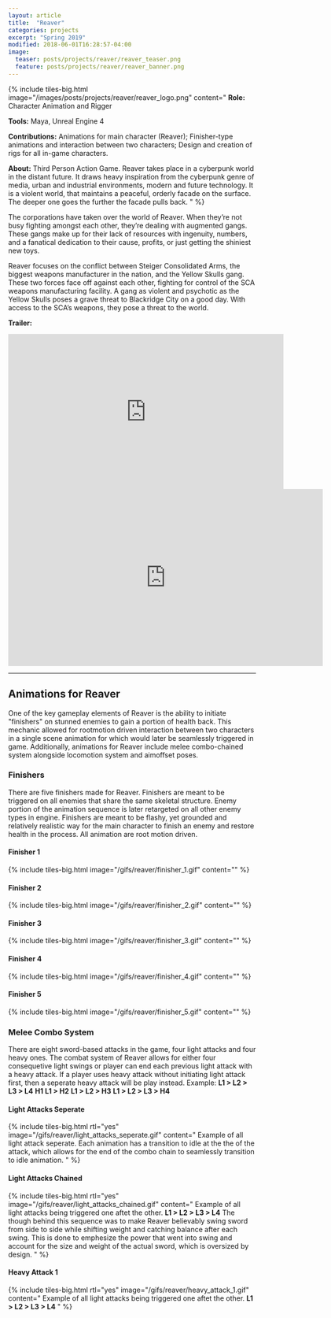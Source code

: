 ```yaml
---
layout: article
title:  "Reaver"
categories: projects
excerpt: "Spring 2019"
modified: 2018-06-01T16:28:57-04:00
image:
  teaser: posts/projects/reaver/reaver_teaser.png
  feature: posts/projects/reaver/reaver_banner.png
---
```


{% include tiles-big.html
    image="/images/posts/projects/reaver/reaver_logo.png"
    content="
**Role:** Character Animation and Rigger

**Tools:** Maya, Unreal Engine 4
             
**Contributions:** Animations for main character (Reaver); Finisher-type animations and interaction between two characters; Design and creation of rigs for all in-game characters.

**About:** Third Person Action Game. Reaver takes place in a cyberpunk world in the distant future. It draws heavy inspiration from the cyberpunk genre of media, urban and industrial environments, modern and future technology. It is a violent world, that maintains a peaceful, orderly facade on the surface. The deeper one goes the further the facade pulls back.
"
%}

The corporations have taken over the world of Reaver. When they’re not busy fighting amongst each other, they’re dealing with augmented gangs. These gangs make up for their lack of resources with ingenuity, numbers, and a fanatical dedication to their cause, profits, or just getting the shiniest new toys.

Reaver focuses on the conflict between Steiger Consolidated Arms, the biggest weapons manufacturer in the nation, and the Yellow Skulls gang. These two forces face off against each other, fighting for control of the SCA weapons manufacturing facility.
A gang as violent and psychotic as the Yellow Skulls poses a grave threat to Blackridge City on a good day. With access to the SCA’s weapons, they pose a threat to the world.

**Trailer:**

<iframe width="560" height="315" src="https://www.youtube.com/embed/j4RqDYoum2E" frameborder="0" allow="accelerometer; autoplay; encrypted-media; gyroscope; picture-in-picture" allowfullscreen></iframe>

<iframe src="https://player.vimeo.com/video/334234751" width="640" height="360" frameborder="0" allow="autoplay; fullscreen" allowfullscreen></iframe>

___


## Animations for Reaver

One of the key gameplay elements of Reaver is the ability to initiate "finishers" on stunned enemies to gain a portion of health back. This mechanic allowed for rootmotion driven interaction between two characters in a single scene animation for which would later be seamlessly triggered in game. Additionally, animations for Reaver include melee combo-chained system alongside locomotion system and aimoffset poses. 

### Finishers

There are five finishers made for Reaver. Finishers are meant to be triggered on all enemies that share the same skeletal structure. Enemy portion of the animation sequence is later retargeted on all other enemy types in engine.
Finishers are meant to be flashy, yet grounded and relatively realistic way for the main character to finish an enemy and restore health in the process. 
All animation are root motion driven.

#### Finisher 1
{% include tiles-big.html
    image="/gifs/reaver/finisher_1.gif"
    content=""
%}

#### Finisher 2
{% include tiles-big.html
    image="/gifs/reaver/finisher_2.gif"
    content=""
%}

#### Finisher 3
{% include tiles-big.html
    image="/gifs/reaver/finisher_3.gif"
    content=""
%}

#### Finisher 4
{% include tiles-big.html
    image="/gifs/reaver/finisher_4.gif"
    content=""
%}

#### Finisher 5
{% include tiles-big.html
    image="/gifs/reaver/finisher_5.gif"
    content=""
%}

### Melee Combo System

There are eight sword-based attacks in the game, four light attacks and four heavy ones. The combat system of Reaver allows for either four consequetive light swings or player can end each previous light attack with a heavy attack. If a player uses heavy attack without initiating light attack first, then a seperate heavy attack will be play instead.
Example: 
**L1 > L2 > L3 > L4**
**H1**
**L1 > H2**
**L1 > L2 > H3**
**L1 > L2 > L3 > H4**

#### Light Attacks Seperate

{% include tiles-big.html
    rtl="yes"
    image="/gifs/reaver/light_attacks_seperate.gif"
    content="
    Example of all light attack seperate. Each animation has a transition to idle at the the of the attack, which allows for the end of the combo chain to seamlessly transition to idle animation.
    "
%}

#### Light Attacks Chained

{% include tiles-big.html
    rtl="yes"
    image="/gifs/reaver/light_attacks_chained.gif"
    content="
    Example of all light attacks being triggered one aftet the other. **L1 > L2 > L3 > L4**
    The though behind this sequence was to make Reaver believably swing sword from side to side while shifting weight and catching balance after each swing. This is done to emphesize the power that went into swing and account for the size and weight of the actual sword, which is oversized by design.
    "
%}

#### Heavy Attack 1
{% include tiles-big.html
    rtl="yes"
    image="/gifs/reaver/heavy_attack_1.gif"
    content="
    Example of all light attacks being triggered one aftet the other. **L1 > L2 > L3 > L4**
    "
%}